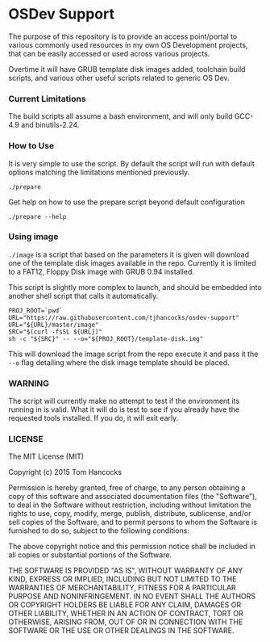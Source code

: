 # OSDev Support
The purpose of this repository is to provide an access point/portal to various commonly used resources in my own OS Development projects, that can be easily accessed or used across various projects.

Overtime it will have GRUB template disk images added, toolchain build scripts, and various other useful scripts related to generic OS Dev.

### Current Limitations
The build scripts all assume a bash environment, and will only build GCC-4.9 and binutils-2.24.

### How to Use
It is very simple to use the script. By default the script will run with
default options matching the limitations mentioned previously.

    ./prepare

Get help on how to use the prepare script beyond default configuration

    ./prepare --help

### Using image
`./image` is a script that based on the parameters it is given will download one of the template disk images available in the repo. Currently it is limited to a FAT12, Floppy Disk image with GRUB 0.94 installed.

This script is slightly more complex to launch, and should be embedded into another shell script that calls it automatically.

    PROJ_ROOT=`pwd`
    URL="https://raw.githubusercontent.com/tjhancocks/osdev-support"
    URL="${URL}/master/image"
    SRC="$(curl -fsSL ${URL})"
    sh -c "${SRC}" -- --o="${PROJ_ROOT}/template-disk.img"

This will download the image script from the repo execute it and pass it the `--o` flag detailing where the disk image template should be placed.

### WARNING
The script will currently make no attempt to test if the environment its running in is valid. What it will do is test to see if you already have the requested tools installed. If you do, it will exit early.

### LICENSE
The MIT License (MIT)

Copyright (c) 2015 Tom Hancocks

Permission is hereby granted, free of charge, to any person obtaining a copy
of this software and associated documentation files (the "Software"), to deal
in the Software without restriction, including without limitation the rights
to use, copy, modify, merge, publish, distribute, sublicense, and/or sell
copies of the Software, and to permit persons to whom the Software is
furnished to do so, subject to the following conditions:

The above copyright notice and this permission notice shall be included in all
copies or substantial portions of the Software.

THE SOFTWARE IS PROVIDED "AS IS", WITHOUT WARRANTY OF ANY KIND, EXPRESS OR
IMPLIED, INCLUDING BUT NOT LIMITED TO THE WARRANTIES OF MERCHANTABILITY,
FITNESS FOR A PARTICULAR PURPOSE AND NONINFRINGEMENT. IN NO EVENT SHALL THE
AUTHORS OR COPYRIGHT HOLDERS BE LIABLE FOR ANY CLAIM, DAMAGES OR OTHER
LIABILITY, WHETHER IN AN ACTION OF CONTRACT, TORT OR OTHERWISE, ARISING FROM,
OUT OF OR IN CONNECTION WITH THE SOFTWARE OR THE USE OR OTHER DEALINGS IN THE
SOFTWARE.

